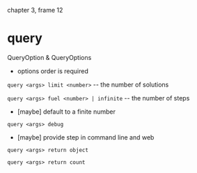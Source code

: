chapter 3, frame 12

# query

QueryOption & QueryOptions

- options order is required

`query <args> limit <number>` -- the number of solutions

`query <args> fuel <number> | infinite` -- the number of steps

- [maybe] default to a finite number

`query <args> debug`

- [maybe] provide step in command line and web

`query <args> return object`

`query <args> return count`
